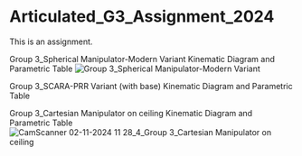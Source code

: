 # Articulated_G3_Assignment_2024
This is an assignment.

Group 3_Spherical Manipulator-Modern Variant Kinematic Diagram and Parametric Table
![Group 3_Spherical Manipulator-Modern Variant](https://github.com/KanFudz/Articulated_G3_Assignment_2024/assets/157698593/f25be18d-33bc-4bc2-b0ac-c53833d0a59c)


Group 3_SCARA-PRR Variant (with base) Kinematic Diagram and Parametric Table



Group 3_Cartesian Manipulator on ceiling Kinematic Diagram and Parametric Table
![CamScanner 02-11-2024 11 28_4_Group 3_Cartesian Manipulator on ceiling](https://github.com/KanFudz/Articulated_G3_Assignment_2024/assets/157698593/2c47e53d-a87c-4426-b378-c46fcfa2eed8)
